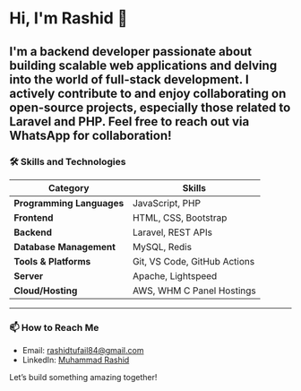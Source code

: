 # Hi, I'm Rashid 👋

I'm a backend developer passionate about building scalable web applications and delving into the world of full-stack development. I actively contribute to and enjoy collaborating on open-source projects, especially those related to Laravel and PHP. Feel free to reach out via WhatsApp for collaboration!
---

### 🛠 Skills and Technologies

| Category                | Skills                                                                  |
|-------------------------|-------------------------------------------------------------------------|
| **Programming Languages** | JavaScript, PHP                                                       |
| **Frontend**              | HTML, CSS, Bootstrap                                                  |
| **Backend**               | Laravel, REST APIs                                                    |
| **Database Management**   | MySQL, Redis                                                          |
| **Tools & Platforms**     | Git, VS Code, GitHub Actions                                          |
| **Server**                | Apache, Lightspeed                                                    |
| **Cloud/Hosting**         | AWS, WHM C Panel Hostings                                             |

---

### 📫 How to Reach Me

- Email: [rashidtufail84@gmail.com](mailto:rashidtufail84@gmail.com)
- LinkedIn: [Muhammad Rashid](https://www.linkedin.com/in/muhammadrashidt/)

Let’s build something amazing together!

